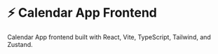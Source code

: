 # ⚡ Calendar App Frontend

Calendar App frontend built with React, Vite, TypeScript, Tailwind, and Zustand.
